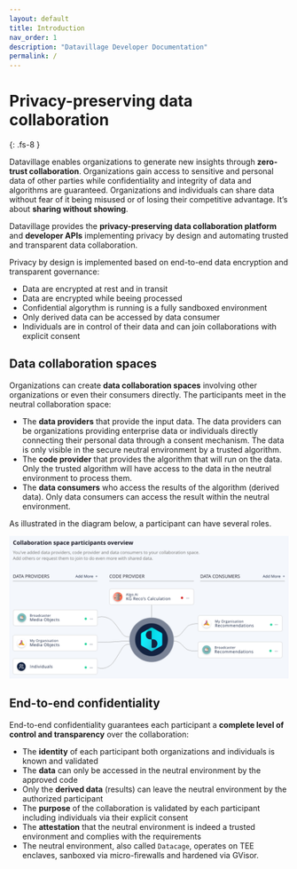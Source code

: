 ```yaml
---
layout: default
title: Introduction
nav_order: 1
description: "Datavillage Developer Documentation"
permalink: /
---
```


# Privacy-preserving data collaboration
{: .fs-8 }

Datavillage enables organizations to generate new insights through <b>zero-trust collaboration</b>. Organizations gain access to sensitive and personal data of other parties while confidentiality and integrity of data and algorithms are guaranteed.
Organizations and individuals  can share data without fear of it being misused or of losing their competitive advantage. It’s about  <b>sharing without showing</b>.

Datavillage provides the <b>privacy-preserving data collaboration platform</b> and <b>developer APIs</b> implementing privacy by design and automating trusted and transparent data collaboration.

Privacy by design is implemented based on end-to-end data encryption and transparent governance:
- Data are encrypted at rest and in transit
- Data are encrypted while beeing processed
- Confidential algorythm is running is a fully sandboxed environment
- Only derived data can be accessed by data consumer
- Individuals are in control of their data and can join collaborations with explicit consent


## Data collaboration spaces
Organizations can create <b>data collaboration spaces</b> involving other organizations or even their consumers directly. The participants meet in the neutral collaboration space:
- The <b>data providers</b> that provide the input data. The data providers can be organizations providing enterprise data or individuals directly connecting their personal data through a consent mechanism. The data is only visible in the secure neutral environment by a trusted algorithm.
- The <b>code provider</b> that provides the algorithm that will run on the data. Only the trusted algorithm will have access to the data in the neutral environment to process them.
- The <b>data consumers</b> who access the results of the algorithm (derived data). Only data consumers can access the result within the neutral environment.

As illustrated in the diagram below, a participant can have several roles.

![](assets/images/collaboration-space.png)

## End-to-end confidentiality
End-to-end confidentiality guarantees each participant a <b>complete level of control and transparency</b> over the collaboration:
- The <b>identity</b> of each participant both organizations and individuals is known and validated
- The <b>data</b> can only be accessed in the neutral environment by the approved code
- Only the <b>derived data</b> (results) can leave the neutral environment by the authorized participant
- The <b>purpose</b> of the collaboration is validated by each participant including individuals via their explicit consent
- The <b>attestation</b> that the neutral environment is indeed a trusted environment and complies with the requirements
- The neutral environment, also called `Datacage`, operates on TEE enclaves, sanboxed via micro-firewalls and hardened via GVisor.